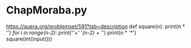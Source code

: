# ChapMoraba.py
https://quera.org/problemset/591?tab=description
def square(n):
    print(n * '*')
    for i in range(n-2):
        print('*'+' '*(n-2) + '*')
    print(n * '*')   
square(int(input()))
